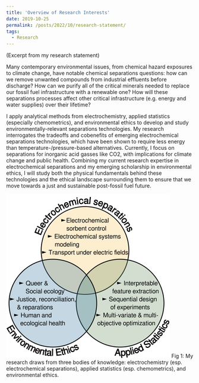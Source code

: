 ```yaml
---
title: 'Overview of Research Interests'
date: 2019-10-25
permalink: /posts/2022/10/research-statement/
tags:
  - Research
---
```


(Excerpt from my research statement)

Many contemporary environmental issues, from chemical hazard exposures to climate change, have notable chemical separations questions: how can we remove unwanted compounds from industrial effluents before discharge? How can we purify all of the critical minerals needed to replace our fossil fuel infrastructure with a renewable one? How will these separations processes affect other critical infrastructure (e.g. energy and water supplies) over their lifetime?

I apply analytical methods from electrochemistry, applied statistics (especially chemometrics), and environmental ethics to develop and study environmentally-relevant separations technologies. My research interrogates the tradeoffs and cobenefits of emerging electrochemical separations technologies, which have been shown to require less energy than temperature-/pressure-based alternatives. Currently, I focus on separations for inorganic acid gasses like CO2, with implications for climate change and public health. Combining my current research expertise in electrochemical separations and my emerging scholarship in environmental ethics, I will study both the physical fundamentals behind these technologies and the ethical landscape surrounding them to ensure that we move towards a just and sustainable post-fossil fuel future.

![Research themes: Venn diagram of electrochemical separations, applied statistics, and environmental ethics](ResearchThemes-noParenth.png)
Fig 1: My research draws from three bodies of knowledge: electrochemistry (esp. electrochemical separations), applied statistics (esp. chemometrics), and environmental ethics.

